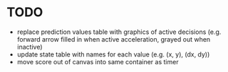# TODO

- replace prediction values table with graphics of active decisions (e.g. forward arrow filled in when active acceleration, grayed out when inactive)
- update state table with names for each value (e.g. (x, y), (dx, dy))
- move score out of canvas into same container as timer
